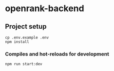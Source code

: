 # openrank-backend

## Project setup
```
cp .env.example .env
npm install
```

### Compiles and hot-reloads for development
```
npm run start:dev
```
